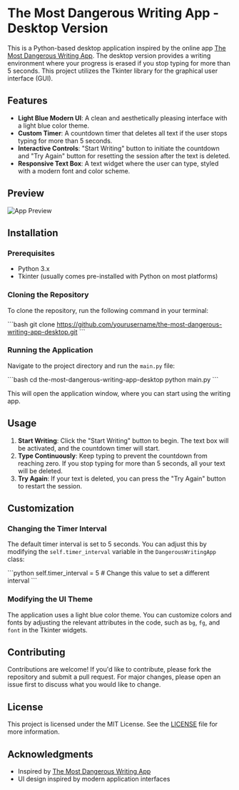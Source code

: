 # The Most Dangerous Writing App - Desktop Version

This is a Python-based desktop application inspired by the online app [The Most Dangerous Writing App](https://www.squibler.io/dangerous-writing-prompt-app). The desktop version provides a writing environment where your progress is erased if you stop typing for more than 5 seconds. This project utilizes the Tkinter library for the graphical user interface (GUI).

## Features

- **Light Blue Modern UI**: A clean and aesthetically pleasing interface with a light blue color theme.
- **Custom Timer**: A countdown timer that deletes all text if the user stops typing for more than 5 seconds.
- **Interactive Controls**: "Start Writing" button to initiate the countdown and "Try Again" button for resetting the session after the text is deleted.
- **Responsive Text Box**: A text widget where the user can type, styled with a modern font and color scheme.

## Preview

![App Preview]()

## Installation

### Prerequisites

- Python 3.x
- Tkinter (usually comes pre-installed with Python on most platforms)

### Cloning the Repository

To clone the repository, run the following command in your terminal:

\```bash
git clone https://github.com/yourusername/the-most-dangerous-writing-app-desktop.git
\```

### Running the Application

Navigate to the project directory and run the `main.py` file:

\```bash
cd the-most-dangerous-writing-app-desktop
python main.py
\```

This will open the application window, where you can start using the writing app.

## Usage

1. **Start Writing**: Click the "Start Writing" button to begin. The text box will be activated, and the countdown timer will start.
2. **Type Continuously**: Keep typing to prevent the countdown from reaching zero. If you stop typing for more than 5 seconds, all your text will be deleted.
3. **Try Again**: If your text is deleted, you can press the "Try Again" button to restart the session.

## Customization

### Changing the Timer Interval

The default timer interval is set to 5 seconds. You can adjust this by modifying the `self.timer_interval` variable in the `DangerousWritingApp` class:

\```python
self.timer_interval = 5  # Change this value to set a different interval
\```

### Modifying the UI Theme

The application uses a light blue color theme. You can customize colors and fonts by adjusting the relevant attributes in the code, such as `bg`, `fg`, and `font` in the Tkinter widgets.

## Contributing

Contributions are welcome! If you'd like to contribute, please fork the repository and submit a pull request. For major changes, please open an issue first to discuss what you would like to change.

## License

This project is licensed under the MIT License. See the [LICENSE](LICENSE) file for more information.

## Acknowledgments

- Inspired by [The Most Dangerous Writing App](https://www.squibler.io/dangerous-writing-prompt-app)
- UI design inspired by modern application interfaces

